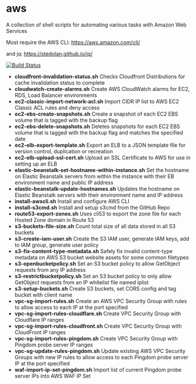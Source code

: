 aws
=======

A collection of shell scripts for automating various tasks with Amazon Web Services

Most require the AWS CLI: https://aws.amazon.com/cli/

and jq: https://stedolan.github.io/jq/

[![Build Status](https://travis-ci.org/swoodford/aws.svg?branch=master)](https://travis-ci.org/swoodford/aws)

- **cloudfront-invalidation-status.sh** Checks Cloudfront Distributions for cache invalidation status to complete
- **cloudwatch-create-alarms.sh** Create AWS CloudWatch alarms for EC2, RDS, Load Balancer environments
- **ec2-classic-import-network-acl.sh** Import CIDR IP list to AWS EC2 Classic ACL rules and deny access
- **ec2-ebs-create-snapshots.sh** Create a snapshot of each EC2 EBS volume that is tagged with the backup flag
- **ec2-ebs-delete-snapshots.sh** Deletes snapshots for each EC2 EBS volume that is tagged with the backup flag and matches the specified date
- **ec2-elb-export-template.sh** Export an ELB to a JSON template file for version control, duplication or recreation
- **ec2-elb-upload-ssl-cert.sh** Upload an SSL Certificate to AWS for use in setting up an ELB
- **elastic-beanstalk-set-hostname-within-instance.sh** Set the hostname on Elastic Beanstalk servers from within the instance with their EB environment name and public IP address
- **elastic-beanstalk-update-hostnames.sh** Updates the hostname on Elastic Beanstalk servers with their environment name and IP address
- **install-awscli.sh** Install and configure AWS CLI
- **install-s3cmd.sh** Install and setup s3cmd from the GitHub Repo
- **route53-export-zones.sh** Uses cli53 to export the zone file for each Hosted Zone domain in Route 53
- **s3-buckets-file-size.sh** Count total size of all data stored in all S3 buckets
- **s3-create-iam-user.sh** Create the S3 IAM user, generate IAM keys, add to IAM group, generate user policy
- **s3-fix-content-type-metadata.sh** Safely fix invalid content-type metadata on AWS S3 bucket website assets for some common filetypes
- **s3-openbucketpolicy.sh** Set an S3 bucket policy to allow GetObject requests from any IP address
- **s3-restrictbucketpolicy.sh** Set an S3 bucket policy to only allow GetObject requests from an IP whitelist file named iplist
- **s3-setup-buckets.sh** Create S3 buckets, set CORS config and tag bucket with client name
- **vpc-sg-import-rules.sh** Create an AWS VPC Security Group with rules to allow access to each IP at the port specified
- **vpc-sg-import-rules-cloudflare.sh** Create VPC Security Group with Cloudflare IP ranges
- **vpc-sg-import-rules-cloudfront.sh** Create VPC Security Group with CloudFront IP ranges
- **vpc-sg-import-rules-pingdom.sh** Create VPC Security Group with Pingdom probe server IP ranges
- **vpc-sg-update-rules-pingdom.sh** Update existing AWS VPC Security Groups with new IP rules to allow access to each Pingdom probe server IP at the port specified
- **waf-import-ip-set-pingdom.sh** Import list of current Pingdom probe server IPs into AWS WAF IP Set
